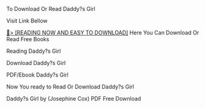 To Download Or Read Daddy?s Girl

Visit Link Bellow

<a href="https://uk.ebookarea.xyz/?book=B0CD4XK8W4">📖&gt; [READING NOW AND EASY TO DOWNLOAD]</a>
Here You Can Download Or Read Free Books

Reading Daddy?s Girl

Download Daddy?s Girl

PDF/Ebook Daddy?s Girl

Now You ready to Read Or Download Daddy?s Girl

Daddy?s Girl by (Josephine Cox) PDF Free Download
